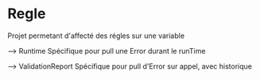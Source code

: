 # Regle
Projet permetant d'affecté des régles sur une variable


--> Runtime Spécifique pour pull une Error durant le runTime

--> ValidationReport Spécifique pour pull d'Error sur appel, avec historique
